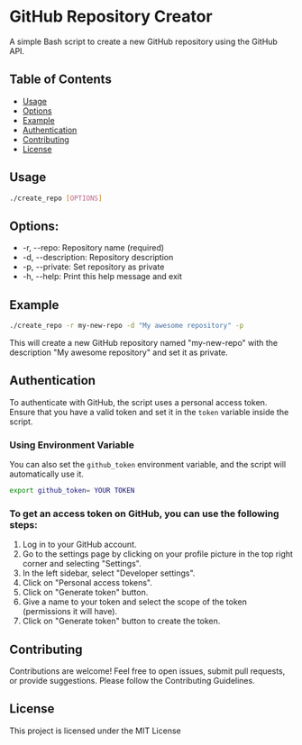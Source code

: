 # GitHub Repository Creator

A simple Bash script to create a new GitHub repository using the GitHub API.

## Table of Contents
- [Usage](#usage)
- [Options](#options)
- [Example](#example)
- [Authentication](#authentication)
- [Contributing](#contributing)
- [License](#license)

## Usage

``` bash
./create_repo [OPTIONS]
```

## Options:

- -r, --repo: Repository name (required)
- -d, --description: Repository description
- -p, --private: Set repository as private
- -h, --help: Print this help message and exit


## Example

```bash
./create_repo -r my-new-repo -d "My awesome repository" -p
```

This will create a new GitHub repository named "my-new-repo" with the description "My awesome repository" and set it as private.


## Authentication 

To authenticate with GitHub, the script uses a personal access token. 
Ensure that you have a valid token and set it in the `token` variable inside the script.

### Using Environment Variable

You can also set the `github_token` environment variable, and the script will automatically use it.

```bash
export github_token= YOUR TOKEN 
```

### To get an access token on GitHub, you can use the following steps:

1. Log in to your GitHub account.
2. Go to the settings page by clicking on your profile picture in the top right corner and selecting "Settings".
3. In the left sidebar, select "Developer settings".
4. Click on "Personal access tokens".
5. Click on "Generate token" button.
6. Give a name to your token and select the scope of the token (permissions it will have).
7. Click on "Generate token" button to create the token.

## Contributing
Contributions are welcome! Feel free to open issues, submit pull requests, or provide suggestions. Please follow the Contributing Guidelines.

## License
This project is licensed under the MIT License
